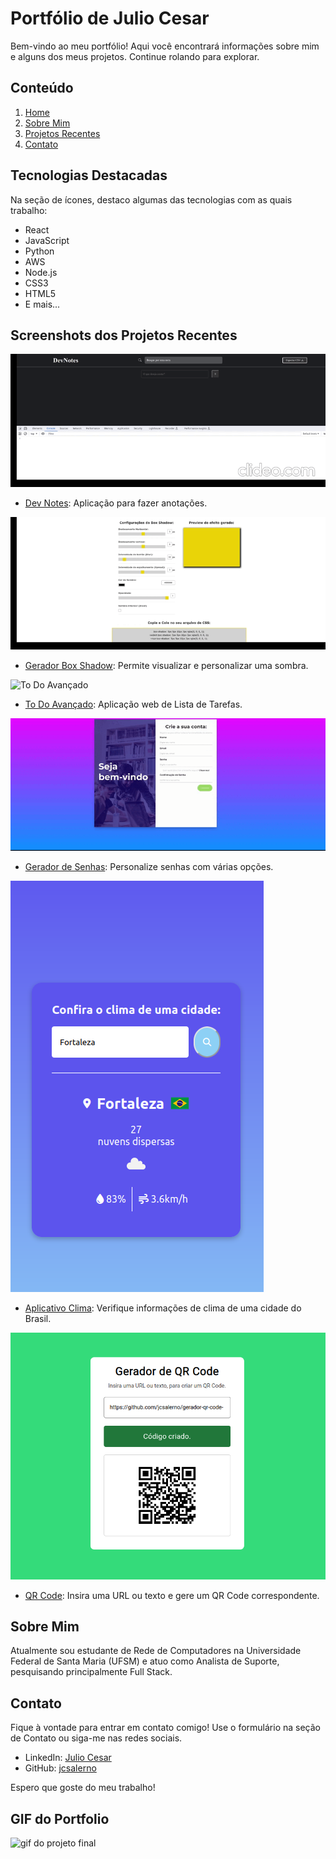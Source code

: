 # Portfólio de Julio Cesar

Bem-vindo ao meu portfólio! Aqui você encontrará informações sobre mim e alguns dos meus projetos. Continue rolando para explorar.

## Conteúdo

1. [Home](#home)
2. [Sobre Mim](#about)
3. [Projetos Recentes](#portfolio)
4. [Contato](#contact)

## Tecnologias Destacadas

Na seção de ícones, destaco algumas das tecnologias com as quais trabalho:

- React
- JavaScript
- Python
- AWS
- Node.js
- CSS3
- HTML5
- E mais...

## Screenshots dos Projetos Recentes

![Dev Notes](img/dev-notes.gif)

- [Dev Notes](https://github.com/jcsalerno/dev-notes): Aplicação para fazer anotações.

![Gerador Box Shadow](img/gid-do-projeto.gif)

- [Gerador Box Shadow](https://github.com/jcsalerno/gerador-box-shadow): Permite visualizar e personalizar uma sombra.

![To Do Avançado](img/todo-avancado.gif)

- [To Do Avançado](https://github.com/jcsalerno/todo-list-avancado): Aplicação web de Lista de Tarefas.

![Gerador de Senhas](img/gerador-senhas.gif)

- [Gerador de Senhas](https://github.com/jcsalerno/gerador-senhas): Personalize senhas com várias opções.

![Aplicativo Clima](img/clima.png)

- [Aplicativo Clima](https://github.com/jcsalerno/app-clima): Verifique informações de clima de uma cidade do Brasil.

![QR Code](img/qr.png)

- [QR Code](https://github.com/jcsalerno/gerador-qr-code-): Insira uma URL ou texto e gere um QR Code correspondente.

## Sobre Mim

Atualmente sou estudante de Rede de Computadores na Universidade Federal de Santa Maria (UFSM) e atuo como Analista de Suporte, pesquisando principalmente Full Stack.

## Contato

Fique à vontade para entrar em contato comigo! Use o formulário na seção de Contato ou siga-me nas redes sociais.

- LinkedIn: [Julio Cesar](https://www.linkedin.com/in/juliocesar-developer/)
- GitHub: [jcsalerno](https://github.com/jcsalerno)

Espero que goste do meu trabalho!

## GIF do Portfolio

![gif do projeto final](img/gif-do-final.gif)
